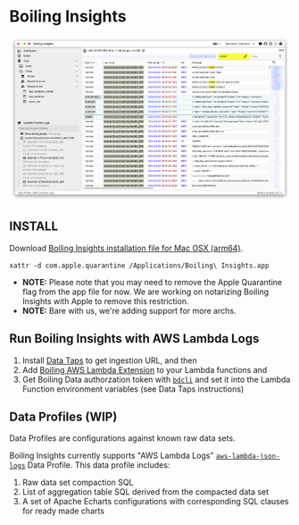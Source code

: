 # Boiling Insights

<p align="center">
  <img src="img/2024-09-11__BoilingInsights_screenshot.png" title="Boiling Insights Example Screenshot">
</p>

## INSTALL

Download [Boiling Insights installation file for Mac OSX (arm64)](BoilingInsights-0.7.4-arm64.dmg).

```shell
xattr -d com.apple.quarantine /Applications/Boiling\ Insights.app
```

- **NOTE:** Please note that you may need to remove the Apple Quarantine flag from the app file for now. We are working on notarizing Boiling Insights with Apple to remove this restriction.
- **NOTE:** Bare with us, we're adding support for more archs.

## Run Boiling Insights with AWS Lambda Logs

1. Install [Data Taps](https://github.com/boilingdata/data-taps-template) to get ingestion URL, and then
2. Add [Boiling AWS Lambda Extension](https://github.com/dforsber/data-taps-lambda-extension) to your Lambda functions and
3. Get Boiling Data authorzation token with [`bdcli`](https://github.com/boilingdata/boilingdata-bdcli) and set it into the Lambda Function environment variables (see Data Taps instructions)

## Data Profiles (WIP)

Data Profiles are configurations against known raw data sets.

Boiling Insights currently supports "AWS Lambda Logs" [`aws-lambda-json-logs`](data-profiles/aws-lambda-json-logs/) Data Profile. This data profile includes:

1. Raw data set compaction SQL
2. List of aggregation table SQL derived from the compacted data set
3. A set of Apache Echarts configurations with corresponding SQL clauses for ready made charts

